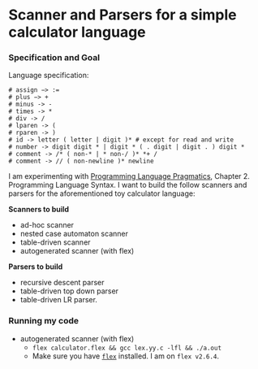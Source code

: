 # Scanner and Parsers for a simple calculator language

### Specification and Goal
Language specification:
```
# assign −> :=
# plus −> +
# minus -> -
# times -> *
# div -> /
# lparen -> (
# rparen -> )
# id -> letter ( letter | digit )* # except for read and write
# number -> digit digit * | digit * ( . digit | digit . ) digit *
# comment -> /* ( non-* | * non-/ )* *+ /
# comment -> // ( non-newline )* newline
```

I am experimenting with [Programming Language Pragmatics](https://www.cs.rochester.edu/~scott/pragmatics/), Chapter 2. Programming Language Syntax. I want to build the follow scanners and parsers for the aforementioned toy calculator language: 

**Scanners to build**
- ad-hoc scanner
- nested case automaton scanner
- table-driven scanner
- autogenerated scanner (with flex)

**Parsers to build**
- recursive descent parser
- table-driven top down parser 
- table-driven LR parser.

### Running my code
- autogenerated scanner (with flex)
	- `flex calculator.flex && gcc lex.yy.c -lfl && ./a.out`
	- Make sure you have [`flex`](https://www.cs.princeton.edu/~appel/modern/c/software/flex/flex.html) installed. I am on `flex v2.6.4`. 